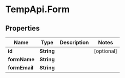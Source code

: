 # TempApi.Form

## Properties

Name | Type | Description | Notes
------------ | ------------- | ------------- | -------------
**id** | **String** |  | [optional] 
**formName** | **String** |  | 
**formEmail** | **String** |  | 


